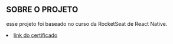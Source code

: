 ## SOBRE O PROJETO ##
<p>esse projeto foi baseado no curso da RocketSeat de React Native.</p>

<li><a href="https://app.rocketseat.com.br/certificates/e3e46470-ab0d-455d-aa23-59f370ce90f7">link do certificado</a></li>
